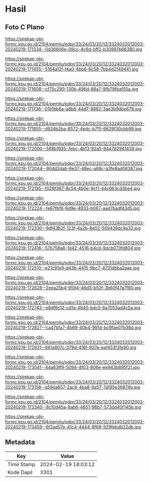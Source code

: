 # Hasil

## Foto C Plano

https://sirekap-obj-formc.kpu.go.id/2104/pemilu/pdpr/33/24/03/20/12/3324032012003-20240219-171334--0d36606e-09cc-4c6d-bff2-b30997b66380.jpg

https://sirekap-obj-formc.kpu.go.id/2104/pemilu/pdpr/33/24/03/20/12/3324032012003-20240219-171455--5164a12f-f4a0-4bb6-8c58-7bb4d2149441.jpg

https://sirekap-obj-formc.kpu.go.id/2104/pemilu/pdpr/33/24/03/20/12/3324032012003-20240219-171608--cf75c290-130b-496d-88a7-8fb79fbaf55a.jpg

https://sirekap-obj-formc.kpu.go.id/2104/pemilu/pdpr/33/24/03/20/12/3324032012003-20240219-171736--01b1bb6a-a8b6-44d7-8882-3ae3b9dbe678.jpg

https://sirekap-obj-formc.kpu.go.id/2104/pemilu/pdpr/33/24/03/20/12/3324032012003-20240219-171855--d924b2ba-8572-4edc-b7f5-6629f30cbb99.jpg

https://sirekap-obj-formc.kpu.go.id/2104/pemilu/pdpr/33/24/03/20/12/3324032012003-20240219-172000--568b1935-7ebc-4b13-92a5-844782941439.jpg

https://sirekap-obj-formc.kpu.go.id/2104/pemilu/pdpr/33/24/03/20/12/3324032012003-20240219-172044--90dd2dab-6e37-48ec-a88c-a3fe8ad06387.jpg

https://sirekap-obj-formc.kpu.go.id/2104/pemilu/pdpr/33/24/03/20/12/3324032012003-20240219-172135--f028f387-8c54-4b0e-9cf1-44c063cd3be4.jpg

https://sirekap-obj-formc.kpu.go.id/2104/pemilu/pdpr/33/24/03/20/12/3324032012003-20240219-172224--fe87fbf6-6d9e-4933-b067-aad7badf43d5.jpg

https://sirekap-obj-formc.kpu.go.id/2104/pemilu/pdpr/33/24/03/20/12/3324032012003-20240219-172330--9df43b2f-123f-4a2b-8e02-509439dc9a33.jpg

https://sirekap-obj-formc.kpu.go.id/2104/pemilu/pdpr/33/24/03/20/12/3324032012003-20240219-172416--57b758a6-1d42-4516-b4cd-9dcb073fd804.jpg

https://sirekap-obj-formc.kpu.go.id/2104/pemilu/pdpr/33/24/03/20/12/3324032012003-20240219-172510--e21c91e9-d43b-4415-9bc7-4731dbba2aae.jpg

https://sirekap-obj-formc.kpu.go.id/2104/pemilu/pdpr/33/24/03/20/12/3324032012003-20240219-172628--2eea25b4-9594-46d3-b52f-3b60f47a7f80.jpg

https://sirekap-obj-formc.kpu.go.id/2104/pemilu/pdpr/33/24/03/20/12/3324032012003-20240219-172743--e8df6c12-cd1a-4840-bdc5-6a7053ad4c5a.jpg

https://sirekap-obj-formc.kpu.go.id/2104/pemilu/pdpr/33/24/03/20/12/3324032012003-20240219-172827--ca47bfa7-4b69-40b4-991d-bc9fae07b38d.jpg

https://sirekap-obj-formc.kpu.go.id/2104/pemilu/pdpr/33/24/03/20/12/3324032012003-20240219-172931--661a807c-379d-416f-937e-eaf453f3fe90.jpg

https://sirekap-obj-formc.kpu.go.id/2104/pemilu/pdpr/33/24/03/20/12/3324032012003-20240219-173041--44a63ff9-5094-4f03-806e-ee943b895f21.jpg

https://sirekap-obj-formc.kpu.go.id/2104/pemilu/pdpr/33/24/03/20/12/3324032012003-20240219-173158--a59da657-2ac6-4ba8-9a57-7af95e36874b.jpg

https://sirekap-obj-formc.kpu.go.id/2104/pemilu/pdpr/33/24/03/20/12/3324032012003-20240219-173340--8c10d45a-8ab6-4851-96b7-573dd40f145b.jpg

https://sirekap-obj-formc.kpu.go.id/2104/pemilu/pdpr/33/24/03/20/12/3324032012003-20240219-173459--6f2ad07e-41c4-4444-8f69-929febdb22db.jpg


## Metadata

| Key        | Value               |
| ---------- | ------------------- |
| Time Stamp | 2024-02-19 18:03:12 |
| Kode Dapil | 3301                |



